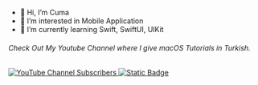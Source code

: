 - 👋 Hi, I’m Cuma
- 👀 I’m interested in Mobile Application
- 🌱 I’m currently learning Swift, SwiftUI, UIKit


###### Check Out My Youtube Channel where I give macOS Tutorials in Turkish.

[![YouTube Channel Subscribers](https://img.shields.io/youtube/channel/subscribers/UCcxqWGguNRZO6hoCwiZlfPg?style=for-the-badge&logo=YouTube&logoColor=red&labelColor=black)
](https://www.youtube.com/@CumaAktas)
[![Static Badge](https://img.shields.io/badge/FOLLOW-black?style=for-the-badge&logo=Linktree&label=Linktree&labelColor=black&color=%2343E55E&link=https%3A%2F%2Flinktr.ee%2FCumaAktas)](https://linktr.ee/CumaAktas)
